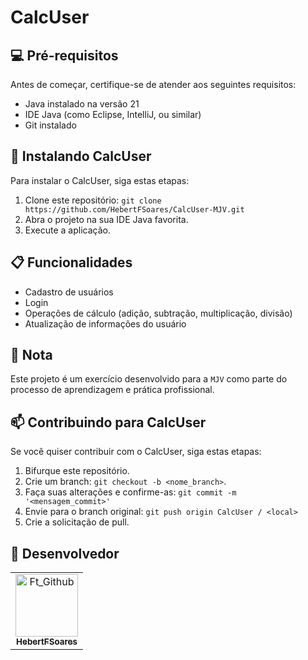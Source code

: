 # CalcUser

## 💻 Pré-requisitos

Antes de começar, certifique-se de atender aos seguintes requisitos:

- Java instalado na versão 21
- IDE Java (como Eclipse, IntelliJ, ou similar)
- Git instalado

## 🚀 Instalando CalcUser

Para instalar o CalcUser, siga estas etapas:

1. Clone este repositório: `git clone https://github.com/HebertFSoares/CalcUser-MJV.git`
2. Abra o projeto na sua IDE Java favorita.
3. Execute a aplicação.

## 📋 Funcionalidades

- Cadastro de usuários
- Login
- Operações de cálculo (adição, subtração, multiplicação, divisão)
- Atualização de informações do usuário

## 📝 Nota
Este projeto é um exercício desenvolvido para a `MJV` como parte do processo de aprendizagem e prática profissional.
  
## 📫 Contribuindo para CalcUser

Se você quiser contribuir com o CalcUser, siga estas etapas:

1. Bifurque este repositório.
2. Crie um branch: `git checkout -b <nome_branch>`.
3. Faça suas alterações e confirme-as: `git commit -m '<mensagem_commit>'`
4. Envie para o branch original: `git push origin CalcUser / <local>`
5. Crie a solicitação de pull.

## 🤝 Desenvolvedor




<table>
  <tr>
    <td align="center">
      <a href="#" title="Hebert">
        <img src="https://avatars.githubusercontent.com/u/88061348?s=400&u=0f256aaecccd77a0d09b4b04b6a7f42e95729fbd&v=4" width="100px;" alt="Ft_Github"/><br>
        <sub>
          <b>HebertFSoares</b>
        </sub>
      </a>
    </td>
  </tr>
</table>

